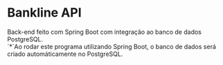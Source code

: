 # Bankline API  
  
Back-end feito com Spring Boot com integração ao banco de dados PostgreSQL.  
´*´Ao rodar este programa utilizando Spring Boot, o banco de dados será criado automáticamente no PostgreSQL.
